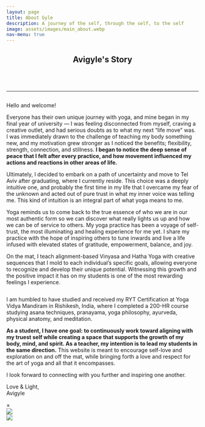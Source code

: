 ```yaml
---
layout: page
title: About Gyle
description: A journey of the self, through the self, to the self
image: assets/images/main_about.webp
nav-menu: true
---
```

<!-- Main -->
<div id="main" class="alt">

<!-- One -->
<section id="one">
	<div class="inner">
		<header class="major">
			<h1>Avigyle's Story</h1>
		</header>
		<span class="image fit"><img src="{% link assets/images/about_2341.webp %}" alt="" /></span>
		<hr />


<!-- Content Option 2 -->
<span class="image left hover-img"><img onclick="openModal();currentSlide(1)" src="{% link assets/images/portfolio_1160.webp %}" alt="" /></span>
<p>Hello and welcome!</p>

<p>Everyone has their own unique journey with yoga, and mine began in my final year of university — I was feeling disconnected from myself, craving a creative outlet, and had serious doubts as to what my next “life move” was. I was immediately drawn to the challenge of teaching my body something new, and my motivation grew stronger as I noticed the benefits; flexibility, strength, connection, and stillness. <b>I began to notice the deep sense of peace that I felt after every practice, and how movement influenced my actions and reactions in other areas of life.</b></p>

<p>Ultimately, I decided to embark on a path of uncertainty and move to Tel Aviv after graduating, where I currently reside. This choice was a deeply intuitive one, and probably the first time in my life that I overcame my fear of the unknown and acted out of pure trust in what my inner voice was telling me. This kind of intuition is an integral part of what yoga means to me.</p>

<p>Yoga reminds us to come back to the true essence of who we are in our most authentic form so we can discover what really lights us up and how we can be of service to others. My yoga practice has been a voyage of self-trust, the most illuminating and healing experience for me yet. I share my practice with the hope of inspiring others to tune inwards and live a life infused with elevated states of gratitude, empowerment, balance, and joy.</p>

<p>On the mat, I teach alignment-based Vinyasa and Hatha Yoga with creative sequences that I mold to each individual’s specific goals, allowing everyone to recognize and develop their unique potential. Witnessing this growth and the positive impact it has on my students is one of the most rewarding feelings I experience.</p>

<span class="image right hover-img"><img onclick="openModal();currentSlide(2)" src="{% link assets/images/about_2289.webp %}" alt="" /></span>

<p>I am humbled to have studied and received my RYT Certification at Yoga Vidya Mandiram in Rishikesh, India, where I completed a 200-HR course studying asana techniques, pranayama, yoga philosophy, ayurveda, physical anatomy, and meditation.</p>

<p><b>As a student, I have one goal: to continuously work toward aligning with my truest self while creating a space that supports the growth of my body, mind, and spirit. As a teacher, my intention is to lead my students in the same direction.</b> This website is meant to encourage self-love and exploration on and off the mat, while bringing forth a love and respect for the art of yoga and all that it encompasses.</p>

<p>I look forward to connecting with you further and inspiring one another.</p>

<p>Love & Light,<br />
Avigyle</p>


<!-- The Modal/Lightbox -->
<div id="slideModal" class="slide-modal">
	<!-- The Close button -->
	<span class="close" onclick="closeModal()">&times;</span>
	<!-- Modal content -->
	<div class="modal-content">
		<!-- The slides\images -->
		<!-- Start ROW 1 -->
		<div class="mySlides">
			<img class="popImage" src="{% link assets/images/portfolio_1160.webp %}">
		</div>
		<div class="mySlides">
			<img class="popImage" src="{% link assets/images/about_2289.webp %}">
		</div>
  	</div>
</div>

<!-- Calling the JavaScript code -->
<script src="{{ '/assets/js/gallery.js' | relative_url }}"></script>
